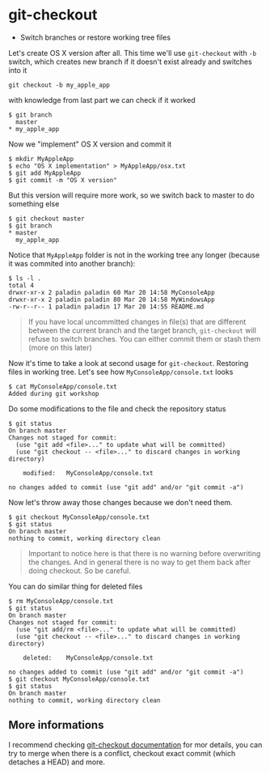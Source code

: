 git-checkout
============

* Switch branches or restore working tree files

Let's create OS X version after all. This time we'll use `git-checkout`
with `-b` switch, which creates new branch if it doesn't exist already
and switches into it

	git checkout -b my_apple_app

with knowledge from last part we can check if it worked

	$ git branch
	  master
	* my_apple_app

Now we "implement" OS X version and commit it

	$ mkdir MyAppleApp
	$ echo "OS X implementation" > MyAppleApp/osx.txt
	$ git add MyAppleApp
	$ git commit -m "OS X version"

But this version will require more work, so we switch back to master
to do something else

    $ git checkout master
    $ git branch
	* master
	  my_apple_app

Notice that `MyAppleApp` folder is not in the working tree any longer
(because it was commited into another branch):

	$ ls -l .
	total 4
	drwxr-xr-x 2 paladin paladin 60 Mar 20 14:58 MyConsoleApp
	drwxr-xr-x 2 paladin paladin 80 Mar 20 14:58 MyWindowsApp
	-rw-r--r-- 1 paladin paladin 17 Mar 20 14:55 README.md

> If you have local uncommitted changes in file(s) that are different between
> the current branch and the target branch, `git-checkout` will refuse to switch
> branches. You can either commit them or stash them (more on this later)

Now it's time to take a look at second usage for `git-checkout`. Restoring
files in working tree. Let's see how `MyConsoleApp/console.txt` looks

	$ cat MyConsoleApp/console.txt 
	Added during git workshop

Do some modifications to the file and check the repository status

	$ git status
	On branch master
	Changes not staged for commit:
	  (use "git add <file>..." to update what will be committed)
	  (use "git checkout -- <file>..." to discard changes in working directory)

		modified:   MyConsoleApp/console.txt

	no changes added to commit (use "git add" and/or "git commit -a")

Now let's throw away those changes because we don't need them.

    $ git checkout MyConsoleApp/console.txt
	$ git status
	On branch master
	nothing to commit, working directory clean

> Important to notice here is that there is no warning before overwriting the changes.
> And in general there is no way to get them back after doing checkout. So be careful.

You can do similar thing for deleted files

	$ rm MyConsoleApp/console.txt
	$ git status
	On branch master
	Changes not staged for commit:
	  (use "git add/rm <file>..." to update what will be committed)
	  (use "git checkout -- <file>..." to discard changes in working directory)

		deleted:    MyConsoleApp/console.txt

	no changes added to commit (use "git add" and/or "git commit -a")
	$ git checkout MyConsoleApp/console.txt
	$ git status
	On branch master
	nothing to commit, working directory clean

More informations
-----------------

I recommend checking [git-checkout documentation](https://git-scm.com/docs/git-checkout) for mor details,
you can try to merge when there is a conflict, checkout exact commit (which detaches a HEAD) and more.
